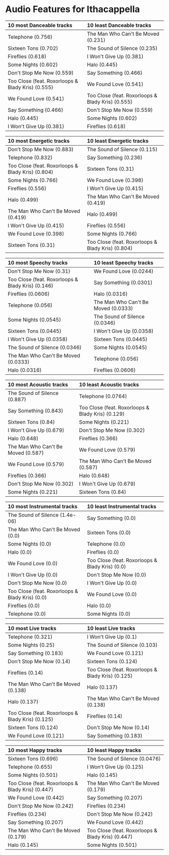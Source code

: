 # Audio Features for Ithacappella
| 10 most Danceable tracks | 10 least Danceable tracks |
|:---|:---|
| Telephone (0.756) | The Man Who Can't Be Moved (0.231) |
| Sixteen Tons (0.702) | The Sound of Silence (0.235) |
| Fireflies (0.618) | I Won't Give Up (0.381) |
| Some Nights (0.602) | Halo (0.445) |
| Don't Stop Me Now (0.559) | Say Something (0.466) |
| Too Close (feat. Roxorloops & Blady Kris) (0.555) | We Found Love (0.541) |
| We Found Love (0.541) | Too Close (feat. Roxorloops & Blady Kris) (0.555) |
| Say Something (0.466) | Don't Stop Me Now (0.559) |
| Halo (0.445) | Some Nights (0.602) |
| I Won't Give Up (0.381) | Fireflies (0.618) |

| 10 most Energetic tracks | 10 least Energetic tracks |
|:---|:---|
| Don't Stop Me Now (0.883) | The Sound of Silence (0.115) |
| Telephone (0.832) | Say Something (0.236) |
| Too Close (feat. Roxorloops & Blady Kris) (0.804) | Sixteen Tons (0.31) |
| Some Nights (0.766) | We Found Love (0.398) |
| Fireflies (0.556) | I Won't Give Up (0.415) |
| Halo (0.499) | The Man Who Can't Be Moved (0.419) |
| The Man Who Can't Be Moved (0.419) | Halo (0.499) |
| I Won't Give Up (0.415) | Fireflies (0.556) |
| We Found Love (0.398) | Some Nights (0.766) |
| Sixteen Tons (0.31) | Too Close (feat. Roxorloops & Blady Kris) (0.804) |

| 10 most Speechy tracks | 10 least Speechy tracks |
|:---|:---|
| Don't Stop Me Now (0.31) | We Found Love (0.0244) |
| Too Close (feat. Roxorloops & Blady Kris) (0.146) | Say Something (0.0301) |
| Fireflies (0.0606) | Halo (0.0316) |
| Telephone (0.056) | The Man Who Can't Be Moved (0.0333) |
| Some Nights (0.0545) | The Sound of Silence (0.0346) |
| Sixteen Tons (0.0445) | I Won't Give Up (0.0358) |
| I Won't Give Up (0.0358) | Sixteen Tons (0.0445) |
| The Sound of Silence (0.0346) | Some Nights (0.0545) |
| The Man Who Can't Be Moved (0.0333) | Telephone (0.056) |
| Halo (0.0316) | Fireflies (0.0606) |

| 10 most Acoustic tracks | 10 least Acoustic tracks |
|:---|:---|
| The Sound of Silence (0.887) | Telephone (0.0764) |
| Say Something (0.843) | Too Close (feat. Roxorloops & Blady Kris) (0.129) |
| Sixteen Tons (0.84) | Some Nights (0.221) |
| I Won't Give Up (0.679) | Don't Stop Me Now (0.302) |
| Halo (0.648) | Fireflies (0.366) |
| The Man Who Can't Be Moved (0.587) | We Found Love (0.579) |
| We Found Love (0.579) | The Man Who Can't Be Moved (0.587) |
| Fireflies (0.366) | Halo (0.648) |
| Don't Stop Me Now (0.302) | I Won't Give Up (0.679) |
| Some Nights (0.221) | Sixteen Tons (0.84) |

| 10 most Instrumental tracks | 10 least Instrumental tracks |
|:---|:---|
| The Sound of Silence (1.4e-06) | Say Something (0.0) |
| The Man Who Can't Be Moved (0.0) | Sixteen Tons (0.0) |
| Some Nights (0.0) | Telephone (0.0) |
| Halo (0.0) | Fireflies (0.0) |
| We Found Love (0.0) | Too Close (feat. Roxorloops & Blady Kris) (0.0) |
| I Won't Give Up (0.0) | Don't Stop Me Now (0.0) |
| Don't Stop Me Now (0.0) | I Won't Give Up (0.0) |
| Too Close (feat. Roxorloops & Blady Kris) (0.0) | We Found Love (0.0) |
| Fireflies (0.0) | Halo (0.0) |
| Telephone (0.0) | Some Nights (0.0) |

| 10 most Live tracks | 10 least Live tracks |
|:---|:---|
| Telephone (0.321) | I Won't Give Up (0.1) |
| Some Nights (0.25) | The Sound of Silence (0.103) |
| Say Something (0.183) | We Found Love (0.121) |
| Don't Stop Me Now (0.14) | Sixteen Tons (0.124) |
| Fireflies (0.14) | Too Close (feat. Roxorloops & Blady Kris) (0.125) |
| The Man Who Can't Be Moved (0.138) | Halo (0.137) |
| Halo (0.137) | The Man Who Can't Be Moved (0.138) |
| Too Close (feat. Roxorloops & Blady Kris) (0.125) | Fireflies (0.14) |
| Sixteen Tons (0.124) | Don't Stop Me Now (0.14) |
| We Found Love (0.121) | Say Something (0.183) |

| 10 most Happy tracks | 10 least Happy tracks |
|:---|:---|
| Sixteen Tons (0.696) | The Sound of Silence (0.0476) |
| Telephone (0.655) | I Won't Give Up (0.125) |
| Some Nights (0.501) | Halo (0.145) |
| Too Close (feat. Roxorloops & Blady Kris) (0.447) | The Man Who Can't Be Moved (0.179) |
| We Found Love (0.442) | Say Something (0.207) |
| Don't Stop Me Now (0.242) | Fireflies (0.234) |
| Fireflies (0.234) | Don't Stop Me Now (0.242) |
| Say Something (0.207) | We Found Love (0.442) |
| The Man Who Can't Be Moved (0.179) | Too Close (feat. Roxorloops & Blady Kris) (0.447) |
| Halo (0.145) | Some Nights (0.501) |
